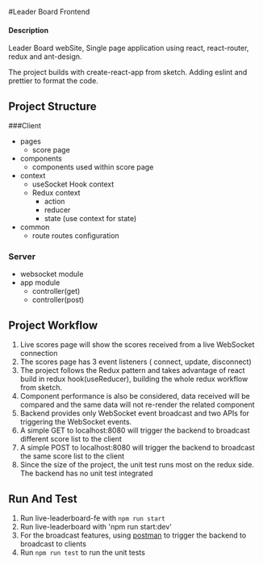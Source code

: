 #Leader Board Frontend

#### Description
Leader Board webSite, Single page application using react, react-router, redux and ant-design.

The project builds with create-react-app from sketch. Adding eslint and prettier to format the code.

## Project Structure
###Client
- pages
  - score page
- components
  - components used within score page
- context
  - useSocket Hook context
  - Redux context
    - action
    - reducer
    - state (use context for state)
- common
  - route routes configuration
### Server
- websocket module
- app module
  - controller(get)
  - controller(post)


## Project Workflow
1. Live scores page will show the scores received from a live WebSocket connection
2. The scores page has 3 event listeners ( connect, update, disconnect)
3. The project follows the Redux pattern and takes advantage of react build in redux hook(useReducer), building the whole redux workflow from sketch.
4. Component performance is also be considered, data received will be compared and the same data will not re-render the related component
5. Backend provides only WebSocket event broadcast and two APIs for triggering the WebSocket events.
1. A simple GET to localhost:8080 will trigger the backend to broadcast different score list to the client
2. A simple POST to localhost:8080 will trigger the backend to broadcast the same score list to the client
6. Since the size of the project, the unit test runs most on the redux side. The backend has no unit test integrated

## Run And Test
1. Run live-leaderboard-fe with `npm run start`
2. Run live-leaderboard with 'npm run start:dev'
3. For the broadcast features, using [postman](https://www.postman.com/afatswan/workspace/live-scoreboard/request/1092639-fff1242d-6fe2-46b9-8f17-50d6c55b98bc) to trigger the backend to broadcast to clients
4. Run `npm run test` to run the unit tests

